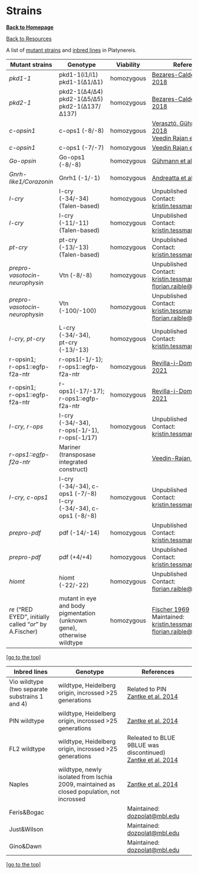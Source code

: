 # Strains

[**Back to Homepage**](index.md)

[Back to Resources](resources.md)

A list of [mutant strains](#mutant-strains) and [inbred lines](#inbred-lines) in Platynereis.

| Mutant strains | Genotype | Viability | References |  
| -------- | ----------- | ------------ | -------------- |
| *pkd1-1* | pkd1-1(i1/i1) <br> pkd1-1(∆1/∆1) | homozygous | [Bezares-Calderón et al. 2018](https://elifesciences.org/articles/36262) |
| *pkd2-1* | pkd2-1(∆4/∆4) <br> pkd2-1(∆5/∆5) <br> pkd2-1(∆137/∆137) | homozygous | [Bezares-Calderón et al. 2018](https://elifesciences.org/articles/36262) |
| *c-opsin1* | c-ops1 (-8/-8) | homozygous | [Verasztó, Gühmann et al. 2018](https://elifesciences.org/articles/36440#content) <br> [Veedin Rajan et al. 2021](https://www.nature.com/articles/s41559-020-01356-1) |
| *c-opsin1* | c-ops1 (-7/-7) | homozygous | [Veedin Rajan et al. 2021](https://www.nature.com/articles/s41559-020-01356-1) |
| *Go-opsin* | Go-ops1 (-8/-8) | homozygous | [Gühmann et al. 2015](https://pubmed.ncbi.nlm.nih.gov/26255845/) |
| *Gnrh-like1/Corazonin* | Gnrh1 (-1/-1) | homozygous | [Andreatta et al. 2020](https://www.pnas.org/content/117/2/1097.short) |
| *I-cry* | I-cry (-34/-34) <br> (Talen-based) | homozygous | Unpublished <br> Contact: kristin.tessmar@mfpl.ac.at |
| *I-cry* | I-cry (-11/-11) <br> (Talen-based) | homozygous | Unpublished <br> Contact: kristin.tessmar@mfpl.ac.at |
| *pt-cry* | pt-cry (-13/-13) <br> (Talen-based) | homozygous | Unpublished <br> Contact: kristin.tessmar@mfpl.ac.at |
| *prepro-vasotocin-neurophysin* | Vtn (-8/-8) | homozygous | Unpublished <br> Contact: kristin.tessmar@mfpl.ac.at, <br> florian.raible@univi.ac.at |
| *prepro-vasotocin-neurophysin* | Vtn (-100/-100) | homozygous | Unpublished <br> Contact: kristin.tessmar@mfpl.ac.at, <br> florian.raible@univi.ac.at |
| *I-cry, pt-cry* | L-cry (-34/-34), <br> pt-cry (-13/-13) | homozygous | Unpublished <br> Contact: kristin.tessmar@mfpl.ac.at |
|r-opsin1; <br> r-ops1::egfp-f2a-ntr | r-ops1(-1/-1); <br> r-ops1::egfp-f2a-ntr | homozygous | [Revilla-i-Domingo et al. 2021](https://www.biorxiv.org/content/10.1101/2021.01.10.426124v1) |
|r-opsin1; <br> r-ops1::egfp-f2a-ntr | r-ops1(-17/-17); <br> r-ops1::egfp-f2a-ntr | homozygous | [Revilla-i-Domingo et al. 2021](https://www.biorxiv.org/content/10.1101/2021.01.10.426124v1) |
| *I-cry, r-ops* | I-cry (-34/-34), <br> r-ops(-1/-1), <br> r-ops(-1/17)| homozygous | Unpublished <br> Contact: kristin.tessmar@mfpl.ac.at |
| *r-ops1::egfp-f2a-ntr* | Mariner <br> (transposase integrated construct) |  | [Veedin-Rajan et al. 2013](https://journals.plos.org/plosone/article?id=10.1371/journal.pone.0075811) |
| *I-cry, c-ops1* | I-cry (-34/-34), c-ops1 (-7/-8) <br> I-cry (-34/-34), c-ops1 (-8/-8) | homozygous | Unpublished <br> Contact: kristin.tessmar@mfpl.ac.at |
| *prepro-pdf* | pdf (-14/-14) | homozygous | Unpublished <br> Contact: kristin.tessmar@mfpl.ac.at |
| *prepro-pdf* | pdf (+4/+4) | homozygous | Unpublished <br> Contact: kristin.tessmar@mfpl.ac.at |
| *hiomt* | hiomt (-22/-22) | homozygous | Unpublished <br> Contact: florian.raible@univie.ac.at |
| *re* (“RED EYED”, initially called “*or*” by A.Fischer) | mutant in eye and body pigmentation (unknown gene), otherwise wildtype | homozygous | [Fischer 1969](https://link.springer.com/article/10.1007/BF00334235) <br> Maintained: kristin.tessmar@mfpl.ac.at, <br> florian.raible@univi.ac.at |

[[go to the top]](#strains)



| Inbred lines | Genotype | References |  
| -------- | ----------- | ------------ | 
| Vio wildtype <br> (two separate substrains 1 and 4) | wildtype, Heidelberg origin, incrossed >25 generations | Related to PIN <br> [Zantke et al. 2014](https://pubmed.ncbi.nlm.nih.gov/24807110/) |
| PIN wildtype | wildtype, Heidelberg origin, incrossed >25 generations | [Zantke et al. 2014](https://pubmed.ncbi.nlm.nih.gov/24807110/) |
| FL2 wildtype | wildtype, Heidelberg origin, incrossed >25 generations | Releated to BLUE 9BLUE was discontinued) <br> [Zantke et al. 2014](https://pubmed.ncbi.nlm.nih.gov/24807110/) |
| Naples | wildtype, newly isolated from Ischia 2009, maintained as closed population, not incrossed | [Zantke et al. 2014](https://pubmed.ncbi.nlm.nih.gov/24807110/) |
| Feris&Bogac | | Maintained: dozpolat@mbl.edu |
| Just&Wilson | | Maintained: dozpolat@mbl.edu |
| Gino&Dawn | | Maintained: dozpolat@mbl.edu |


[[go to the top]](#strains)

